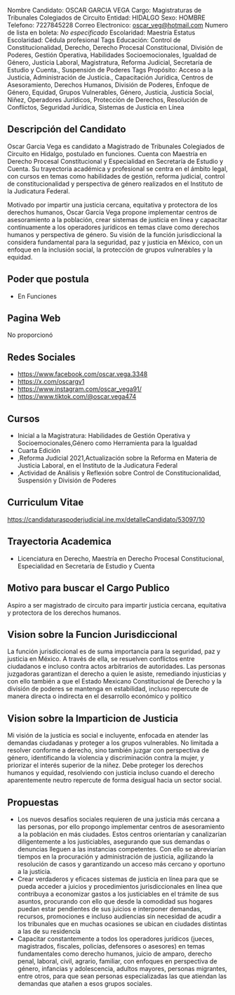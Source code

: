 Nombre Candidato: OSCAR GARCIA VEGA
Cargo: Magistraturas de Tribunales Colegiados de Circuito
Entidad: HIDALGO
Sexo: HOMBRE
Telefono: 7227845228
Correo Electronico: oscar_veg@hotmail.com
Numero de lista en boleta: *No especificado*
Escolaridad: Maestría
Estatus Escolaridad: Cédula profesional
Tags Educación: Control de Constitucionalidad, Derecho, Derecho Procesal Constitucional, División de Poderes, Gestión Operativa, Habilidades Socioemocionales, Igualdad de Género, Justicia Laboral, Magistratura, Reforma Judicial, Secretaría de Estudio y Cuenta., Suspensión de Poderes
Tags Propósito: Acceso a la Justicia, Administración de Justicia., Capacitación Jurídica, Centros de Asesoramiento, Derechos Humanos, División de Poderes, Enfoque de Género, Equidad, Grupos Vulnerables, Género, Justicia, Justicia Social, Niñez, Operadores Jurídicos, Protección de Derechos, Resolución de Conflictos, Seguridad Jurídica, Sistemas de Justicia en Línea


## Descripción del Candidato 

Oscar Garcia Vega es candidato a Magistrado de Tribunales Colegiados de Circuito en Hidalgo, postulado en funciones. Cuenta con Maestría en Derecho Procesal Constitucional y Especialidad en Secretaría de Estudio y Cuenta. Su trayectoria académica y profesional se centra en el ámbito legal, con cursos en temas como habilidades de gestión, reforma judicial, control de constitucionalidad y perspectiva de género realizados en el Instituto de la Judicatura Federal.

Motivado por impartir una justicia cercana, equitativa y protectora de los derechos humanos, Oscar Garcia Vega propone implementar centros de asesoramiento a la población, crear sistemas de justicia en línea y capacitar continuamente a los operadores jurídicos en temas clave como derechos humanos y perspectiva de género. Su visión de la función jurisdiccional la considera fundamental para la seguridad, paz y justicia en México, con un enfoque en la inclusión social, la protección de grupos vulnerables y la equidad.


## Poder que postula

- En Funciones


## Pagina Web

No proporcionó


## Redes Sociales

- https://www.facebook.com/oscar.vega.3348
- https://x.com/oscargv1
- https://www.instagram.com/oscar_vega91/
- https://www.tiktok.com/@oscar.vega474


## Cursos

- Inicial a la Magistratura: Habilidades de Gestión Operativa y Socioemocionales,Género como Herramienta para la Igualdad
- Cuarta Edición
- ,Reforma Judicial 2021,Actualización sobre la Reforma en Materia de Justicia Laboral, en el Instituto de la Judicatura Federal
- ,Actividad de Análisis y Reflexión sobre Control de Constitucionalidad, Suspensión y División de Poderes


## Curriculum Vitae

https://candidaturaspoderjudicial.ine.mx/detalleCandidato/53097/10


## Trayectoria Academica

- Licenciatura en Derecho, Maestría en Derecho Procesal Constitucional, Especialidad en Secretaría de Estudio y Cuenta


## Motivo para buscar el Cargo Publico

Aspiro a ser magistrado de circuito para impartir justicia cercana, equitativa y protectora de los derechos humanos.


## Vision sobre la Funcion Jurisdiccional

La función jurisdiccional es de suma importancia para la seguridad, paz y justicia en México. A través de ella, se resuelven conflictos entre ciudadanos e incluso contra actos arbitrarios de autoridades. Las personas juzgadoras garantizan el derecho a quien le asiste, remediando injusticias y con ello también a que el Estado Mexicano Constitucional de Derecho y la división de poderes se mantenga en estabilidad, incluso repercute de manera directa o indirecta en el desarrollo económico y político


## Vision sobre la Imparticion de Justicia

Mi visión de la justicia es social e incluyente, enfocada en atender las demandas ciudadanas y proteger a los grupos vulnerables. No limitada a resolver conforme a derecho, sino también juzgar con perspectiva de género, identificando la violencia y discriminación contra la mujer, y priorizar el interés superior de la niñez. Debe proteger los derechos humanos y equidad, resolviendo con justicia incluso cuando el derecho aparentemente neutro repercute de forma desigual hacia un sector social.


## Propuestas

- Los nuevos desafíos sociales requieren de una justicia más cercana a las personas, por ello propongo implementar centros de asesoramiento a la población en más ciudades. Estos centros orientarían y canalizarían diligentemente a los justiciables, asegurando que sus demandas o denuncias lleguen a las instancias competentes. Con ello se abreviarían tiempos en la procuración y administración de justicia, agilizando la resolución de casos y garantizando un acceso más cercano y oportuno a la justicia.
- Crear verdaderos y eficaces sistemas de justicia en línea para que se pueda acceder a juicios y procedimientos jurisdiccionales en línea que contribuya a economizar gastos a los justiciables en el trámite de sus asuntos, procurando con ello que desde la comodidad sus hogares puedan estar pendientes de sus juicios e interponer demandas, recursos, promociones e incluso audiencias sin necesidad de acudir a los tribunales que en muchas ocasiones se ubican en ciudades distintas a las de su residencia
- Capacitar constantemente a todos los operadores jurídicos (jueces, magistrados, fiscales, policías, defensores o asesores) en temas fundamentales como derecho humanos, juicio de amparo, derecho penal, laboral, civil, agrario, familiar, con enfoques en perspectiva de género, infancias y adolescencia, adultos mayores, personas migrantes, entre otros, para que sean personas especializadas las que atiendan las demandas que atañen a esos grupos sociales.

